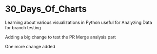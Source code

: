 # 30_Days_Of_Charts
Learning about various visualizations in Python useful for Analyzing Data for branch testing


Adding a big change to test the PR Merge analysis part


One more change added
